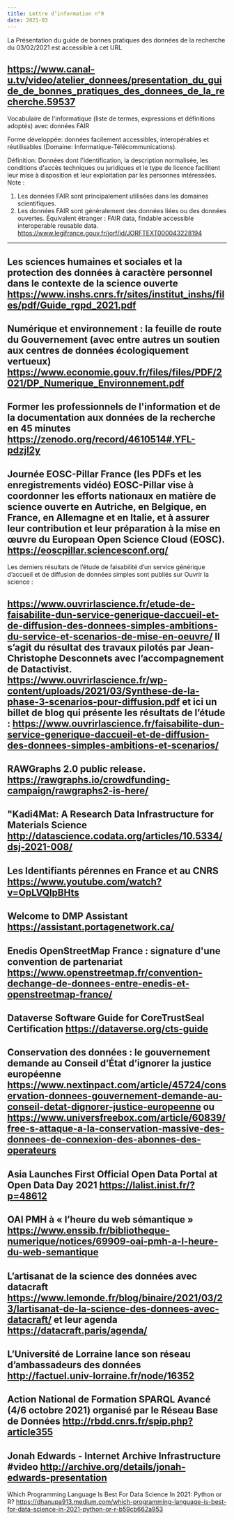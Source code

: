 ```yaml
---
title: Lettre d’information n°9
date: 2021-03
---
```


La Présentation du guide de bonnes pratiques des données de la recherche du 03/02/2021 est accessible à cet URL

<https://www.canal-u.tv/video/atelier_donnees/presentation_du_guide_de_bonnes_pratiques_des_donnees_de_la_recherche.59537>
--------------------

Vocabulaire de l'informatique (liste de termes, expressions et définitions adoptés) avec données FAIR

Forme développée: données facilement accessibles, interopérables et réutilisables (Domaine: Informatique-Télécommunications).

Définition: Données dont l'identification, la description normalisée, les conditions d'accès techniques ou juridiques et le type de licence facilitent leur mise à disposition et leur exploitation par les personnes intéressées.
Note :
1. Les données FAIR sont principalement utilisées dans les domaines scientifiques.
2. Les données FAIR sont généralement des données liées ou des données ouvertes.
Équivalent étranger : FAIR data, findable accessible interoperable reusable data.
<https://www.legifrance.gouv.fr/jorf/id/JORFTEXT000043228194>
--------------------

Les sciences humaines et sociales et la protection des données à caractère personnel dans le contexte de la science ouverte
<https://www.inshs.cnrs.fr/sites/institut_inshs/files/pdf/Guide_rgpd_2021.pdf>
--------------------

Numérique et environnement : la feuille de route du Gouvernement (avec entre autres un soutien aux centres de données écologiquement vertueux)
<https://www.economie.gouv.fr/files/files/PDF/2021/DP_Numerique_Environnement.pdf>
--------------------

Former les professionnels de l'information et de la documentation aux données de la recherche en 45 minutes
<https://zenodo.org/record/4610514#.YFL-pdzjI2y>
--------------------

Journée EOSC-Pillar France (les PDFs et les enregistrements vidéo)
EOSC-Pillar vise à coordonner les efforts nationaux en matière de science ouverte en Autriche, en Belgique, en France, en Allemagne et en Italie, et à assurer leur contribution et leur préparation à la mise en œuvre du European Open Science Cloud (EOSC).
<https://eoscpillar.sciencesconf.org/>
--------------------

Les derniers résultats de l’étude de faisabilité d’un service générique d’accueil et de diffusion de données simples sont publiés sur Ouvrir la science :

<https://www.ouvrirlascience.fr/etude-de-faisabilite-dun-service-generique-daccueil-et-de-diffusion-des-donnees-simples-ambitions-du-service-et-scenarios-de-mise-en-oeuvre/>
Il s’agit du résultat des travaux pilotés par Jean-Christophe Desconnets avec l’accompagnement de Datactivist.
<https://www.ouvrirlascience.fr/wp-content/uploads/2021/03/Synthese-de-la-phase-3-scenarios-pour-diffusion.pdf>
et ici un billet de blog qui présente les résultats de l’étude :
<https://www.ouvrirlascience.fr/faisabilite-dun-service-generique-daccueil-et-de-diffusion-des-donnees-simples-ambitions-et-scenarios/>
--------------------

RAWGraphs 2.0 public release.
<https://rawgraphs.io/crowdfunding-campaign/rawgraphs2-is-here/>
--------------------

"Kadi4Mat: A Research Data Infrastructure for Materials Science
<http://datascience.codata.org/articles/10.5334/dsj-2021-008/>
--------------------

Les Identifiants pérennes en France et au CNRS
<https://www.youtube.com/watch?v=OpLVQlpBHts>
--------------------

Welcome to DMP Assistant
<https://assistant.portagenetwork.ca/>
--------------------

Enedis OpenStreetMap France : signature d'une convention de partenariat
<https://www.openstreetmap.fr/convention-dechange-de-donnees-entre-enedis-et-openstreetmap-france/>
--------------------

Dataverse Software Guide for CoreTrustSeal Certification
<https://dataverse.org/cts-guide>
--------------------

Conservation des données : le gouvernement demande au Conseil d’État d’ignorer la justice européenne
<https://www.nextinpact.com/article/45724/conservation-donnees-gouvernement-demande-au-conseil-detat-dignorer-justice-europeenne> ou <https://www.universfreebox.com/article/60839/free-s-attaque-a-la-conservation-massive-des-donnees-de-connexion-des-abonnes-des-operateurs>
--------------------

Asia Launches First Official Open Data Portal at Open Data Day 2021
<https://lalist.inist.fr/?p=48612>
--------------------

OAI PMH à « l’heure du web sémantique »
<https://www.enssib.fr/bibliotheque-numerique/notices/69909-oai-pmh-a-l-heure-du-web-semantique>
--------------------

L’artisanat de la science des données avec datacraft
<https://www.lemonde.fr/blog/binaire/2021/03/23/lartisanat-de-la-science-des-donnees-avec-datacraft/>
et leur agenda <https://datacraft.paris/agenda/>
--------------------

L’Université de Lorraine lance son réseau d’ambassadeurs des données
<http://factuel.univ-lorraine.fr/node/16352>
--------------------

Action National de Formation SPARQL Avancé (4/6 octobre 2021) organisé par le Réseau Base de Données
<http://rbdd.cnrs.fr/spip.php?article355>
--------------------

Jonah Edwards - Internet Archive Infrastructure #video
<http://archive.org/details/jonah-edwards-presentation>
--------------------

Which Programming Language Is Best For Data Science In 2021: Python or R?
<https://dhanupa913.medium.com/which-programming-language-is-best-for-data-science-in-2021-python-or-r-b59cb662a953>
